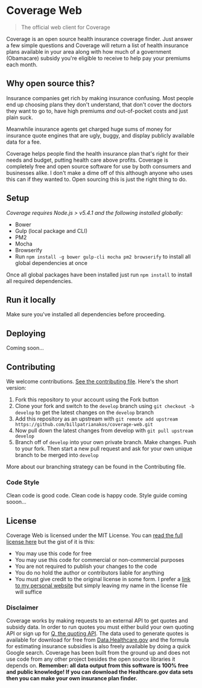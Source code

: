 # Coverage Web

> The official web client for Coverage

Coverage is an open source health insurance coverage finder. Just answer a few simple questions and Coverage will return a list of health insurance plans available in your area along with how much of a government (Obamacare) subsidy you're eligible to receive to help pay your premiums each month.

## Why open source this?

Insurance companies get rich by making insurance confusing. Most people end up choosing plans they don't understand, that don't cover the doctors they want to go to, have high premiums *and* out-of-pocket costs and just plain suck.

Meanwhile insurance agents get charged huge sums of money for insurance quote engines that are ugly, buggy, and display publicly available data for a fee. 

Coverage helps people find the health insurance plan that's right for their needs and budget, putting health care above profits. Coverage is completely free and open source software for use by both consumers and businesses alike. I don't make a dime off of this although anyone who uses this can if they wanted to. Open sourcing this is just the right thing to do.

## Setup

*Coverage requires Node.js > v5.4.1 and the following installed globally:*

- Bower
- Gulp (local package and CLI)
- PM2
- Mocha
- Browserify
- Run `npm install -g bower gulp-cli mocha pm2 browserify` to install all global dependencies at once

Once all global packages have been installed just run `npm install` to install all required dependencies. 


## Run it locally

Make sure you've installed all dependencies before proceeding. 



## Deploying

Coming soon...

## Contributing

We welcome contributions. [See the contributing file](CONTRIBUTING.md). Here's the short version:

1. Fork this repository to your account using the Fork button
2. Clone your fork and switch to the `develop` branch using `git checkout -b develop` to get the latest changes on the `develop` branch
3. Add this repository as an upstream with `git remote add upstream https://github.com/billpatrianakos/coverage-web.git`
4. Now pull down the latest changes from develop with `git pull upstream develop`
5. Branch off of `develop` into your own private branch. Make changes. Push to your fork. Then start a new pull request and ask for your own unique branch to be merged into `develop`

More about our branching strategy can be found in the Contributing file. 

### Code Style

Clean code is good code. Clean code is happy code. Style guide coming sooon...

## License

Coverage Web is licensed under the MIT License. You can [read the full license here](License) but the gist of it is this:

- You may use this code for free
- You may use this code for commercial or non-commercial purposes
- You are not required to publish your changes to the code
- You do no hold the author or contributors liable for anything
- You must give credit to the original license in some form. I prefer a [link to my personal website](http://billpatrianakosme) but simply leaving my name in the license file will suffice


### Disclaimer

Coverage works by making requests to an external API to get quotes and subsidy data. In order to run quotes you must either build your own quoting API or sign up for [Q, the quoting API](https://q.aploquote.com/docs). The data used to generate quotes is available for download for free from [Data.Healthcare.gov](http://data.healthcare.gov) and the formula for estimating insurance subsidies is also freely available by doing a quick Google search. Coverage has been built from the ground up and does not use code from any other project besides the open source libraries it depends on. __Remember: all data output from this software is 100% free and public knowledge! If you can download the Healthcare.gov data sets then you can make your own insurance plan finder.__